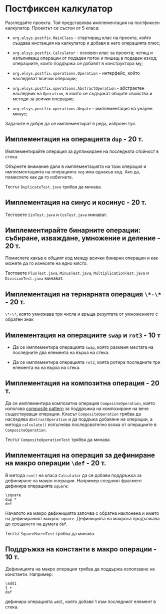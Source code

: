 # Постфиксен калкулатор

Разгледайте проекта. Той представлява имплементация на постфиксен калкулатор. 
Проектът се състои от 5 класа:

 - `org.elsys.postfix.MainClass` - стартиращ клас на проекта, който създава 
 инстанция на калкулатор и добавя в него операцията плюс;
 
 - `org.elsys.postfix.Calculator` - основен клас за проекта; четящ и изпълняващ 
 операции от подаден поток и пишещ в подаден изход; операциите, които поддържа 
 се добавят в конструктора му;
 
 - `org.elsys.postfix.operations.Operation` - интерфейс, който наследяват всички 
 операции;
 
 - `org.elsys.postfix.operations.AbstractOperation` - абстрактен наследник на 
 `Operation`, в който се съдържат общите свойства и методи за всички операции;
 
 - `org.elsys.postfix.operations.Negate` - имплементация на унарен минус;

Задачите е добре да се имплементират в реда, изброен тук.

## Имплементация на операцията `dup` - 20 т.

Имплементирайте операция за дупликиране на последната стойност в стека.

Обърнете внимание дали в имплементацията на тази операция и имплементацията на 
операцията `neg` има еднакъв код. Ако да, помислете как да го избегнете.

Тестът `DuplicateTest.java` трябва да минава.

## Имплементация на синус и косинус - 20 т.

Тестовете `SinTest.java` и `CosTest.java` минават.

## Имплементирайте бинарните операции: събиране, изваждане, умножение и деление - 20 т.

Помислете какъв е общият код между всички бинарни операции и как можете да го
изнесете на едно място.

Тестовете `PlusTest.java`, `MinusTest.java`, `MultiplicationTest.java` и 
`DivisionTest.java` минават.

## Имплементация на тернарната операция `\*-\*` - 20 т.

`\*-\*`, която умножава три числа и връща резултата от умножението с обратен знак

## Имлементация на операциите `swap` и `rot3` - 10 т

- Да се имплементира операцията `swap`, която разменя местата на последните два
елемента на върха на стека.

- Да се имплементира операцията `rot3`, коята ротира последните три елемента на
на върха на стека.


## Имплементация на композитна операция - 20 т.

Да се имплементира композитна операция `CompositeOperation`, която използва 
[composite pattern](https://en.wikipedia.org/wiki/Composite_pattern) за поддръжка 
на композиране на вече съществуващи операции. Класът `CompositeOperation` трябва да
наследява `AbstractOperation` и да поддъжа добавяне на операции, а метода 
`calculate()` изпълнява последователно всяка от операциите в `CompositeOperation`.

Тестът `CompositeOperationTest` трябва да минава.

## Имплементация на операция за дефиниране на макро операции `\def` - 20 т.

В метода `run()` на класа `Calculator` да се добави поддръжка за дефиниране на макро
операции. Например следният фрагмент дефинира операцията `square`:

```
\square
dup *
def
```

Началото на макро дефиницията започва с обратна наклонена и името на дефинираният
макрос `square`. Дефиницията на макроса продължава до срещането на думата `def`.

Тестът `SquareMacroTest` трябва да минава.


## Поддръжка на константи в макро операции - 10 т.

Дефиницията на макро операции трябва да поддържа използване на константи. Например:

```
\add1
1 +
def
```

дефинира операцията `add1`, която добавя 1 към последният елемент в стека.